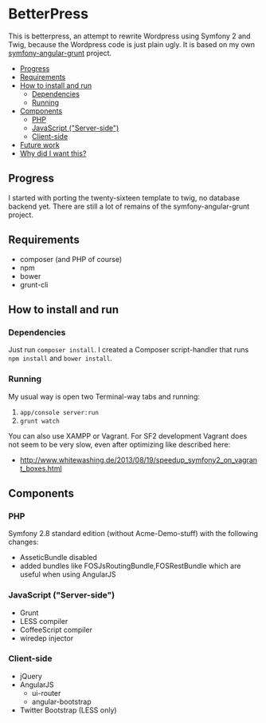 BetterPress
========================

This is betterpress, an attempt to rewrite Wordpress using Symfony 2 and Twig, because the Wordpress code is just plain ugly.
It is based on my own [symfony-angular-grunt](https://github.com/dsbaars/symfony-angular-grunt) project.

  - [Progress](#progress)
  - [Requirements](#requirements)
  - [How to install and run](#how-to-install-and-run)
    - [Dependencies](#dependencies)
    - [Running](#running)
  - [Components](#components)
    - [PHP](#php)
    - [JavaScript ("Server-side")](#javascript-server-side)
    - [Client-side](#client-side)
  - [Future work](#future-work)
  - [Why did  I want this?](#why-did--i-want-this)

## Progress
I started with porting the twenty-sixteen template to twig, no database backend yet.
There are still a lot of remains of the symfony-angular-grunt project.

## Requirements
- composer (and PHP of course)
- npm
- bower
- grunt-cli


## How to install and run

### Dependencies
Just run  `composer install`.
I created a Composer script-handler that runs `npm install` and `bower install`.

### Running
My usual way is open two Terminal-way tabs and running:
1. `app/console server:run`
2. `grunt watch`

You can also use XAMPP or Vagrant.
For SF2 development Vagrant does not seem to be very slow, even after optimizing like described here:
- http://www.whitewashing.de/2013/08/19/speedup_symfony2_on_vagrant_boxes.html

## Components

### PHP

Symfony 2.8 standard edition (without Acme-Demo-stuff)
with the following changes:
- AsseticBundle disabled
- added bundles like FOSJsRoutingBundle,FOSRestBundle which are useful when using AngularJS

### JavaScript ("Server-side")

- Grunt
- LESS compiler
- CoffeeScript compiler
- wiredep injector

### Client-side
- jQuery
- AngularJS
    - ui-router
    - angular-bootstrap
- Twitter Bootstrap (LESS only)
